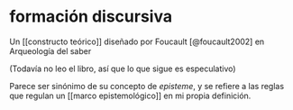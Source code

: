 # formación discursiva
Un [[constructo teórico]] diseñado por Foucault [@foucault2002] en Arqueología del saber

(Todavía no leo el libro, así que lo que sigue es especulativo)

Parece ser sinónimo de su concepto de *episteme*, y se refiere a las reglas que regulan un [[marco epistemológico]] en mi propia definición.
